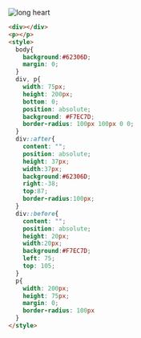 
![long heart](https://user-images.githubusercontent.com/43888129/229336761-b5dfb184-75bc-4a05-997a-ccdf0f788c3d.png)



```html
<div></div>
<p></p>
<style>
  body{
    background:#62306D;
    margin: 0;
  }
  div, p{
    width: 75px;
    height: 200px;
    bottom: 0;
    position: absolute;
    background: #F7EC7D;
    border-radius: 100px 100px 0 0;
  }
  div::after{
    content: "";
    position: absolute;
    height: 37px;
    width:37px;
    background:#62306D;
    right:-38;
    top:87;
    border-radius:100px;
  }
  div::before{
    content: "";
    position: absolute;
    height: 20px;
    width:20px;
    background:#F7EC7D;
    left: 75;
    top: 105;
  }
  p{
    width: 200px;
    height: 75px;
    margin: 0;
    border-radius: 100px
  }
</style>

```
